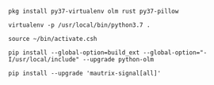 `pkg install py37-virtualenv olm rust py37-pillow`

`virtualenv -p /usr/local/bin/python3.7 .`

`source ~/bin/activate.csh`

`pip install --global-option=build_ext --global-option="-I/usr/local/include" --upgrade python-olm`

`pip install --upgrade 'mautrix-signal[all]'`

